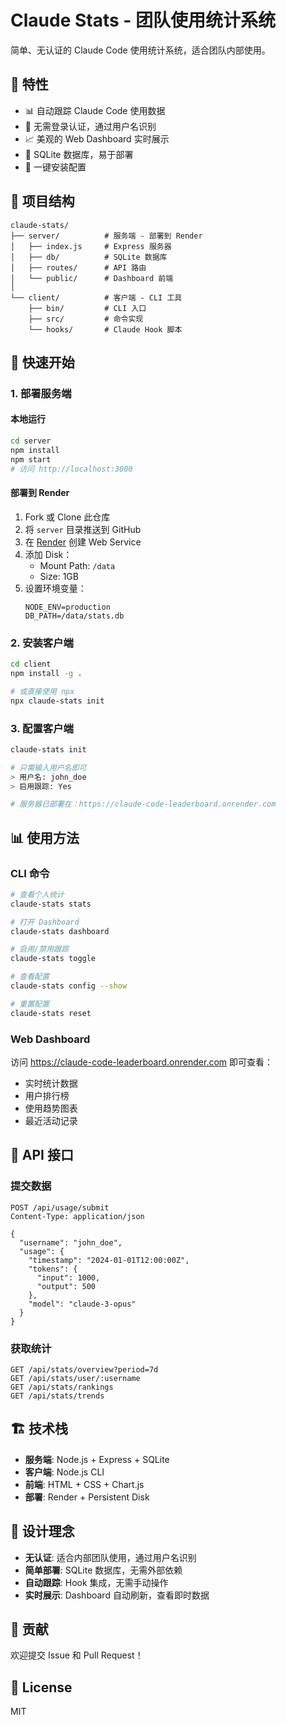# Claude Stats - 团队使用统计系统

简单、无认证的 Claude Code 使用统计系统，适合团队内部使用。

## 🎯 特性

- 📊 自动跟踪 Claude Code 使用数据
- 🚀 无需登录认证，通过用户名识别
- 📈 美观的 Web Dashboard 实时展示
- 💾 SQLite 数据库，易于部署
- 🔧 一键安装配置

## 📁 项目结构

```
claude-stats/
├── server/          # 服务端 - 部署到 Render
│   ├── index.js     # Express 服务器
│   ├── db/          # SQLite 数据库
│   ├── routes/      # API 路由
│   └── public/      # Dashboard 前端
│
└── client/          # 客户端 - CLI 工具
    ├── bin/         # CLI 入口
    ├── src/         # 命令实现
    └── hooks/       # Claude Hook 脚本
```

## 🚀 快速开始

### 1. 部署服务端

#### 本地运行
```bash
cd server
npm install
npm start
# 访问 http://localhost:3000
```

#### 部署到 Render
1. Fork 或 Clone 此仓库
2. 将 `server` 目录推送到 GitHub
3. 在 [Render](https://render.com) 创建 Web Service
4. 添加 Disk：
   - Mount Path: `/data`
   - Size: 1GB
5. 设置环境变量：
   ```
   NODE_ENV=production
   DB_PATH=/data/stats.db
   ```

### 2. 安装客户端

```bash
cd client
npm install -g .

# 或直接使用 npx
npx claude-stats init
```

### 3. 配置客户端

```bash
claude-stats init

# 只需输入用户名即可
> 用户名: john_doe
> 启用跟踪: Yes

# 服务器已部署在：https://claude-code-leaderboard.onrender.com
```

## 📊 使用方法

### CLI 命令

```bash
# 查看个人统计
claude-stats stats

# 打开 Dashboard
claude-stats dashboard

# 启用/禁用跟踪
claude-stats toggle

# 查看配置
claude-stats config --show

# 重置配置
claude-stats reset
```

### Web Dashboard

访问 https://claude-code-leaderboard.onrender.com 即可查看：
- 实时统计数据
- 用户排行榜
- 使用趋势图表
- 最近活动记录

## 🔧 API 接口

### 提交数据
```http
POST /api/usage/submit
Content-Type: application/json

{
  "username": "john_doe",
  "usage": {
    "timestamp": "2024-01-01T12:00:00Z",
    "tokens": {
      "input": 1000,
      "output": 500
    },
    "model": "claude-3-opus"
  }
}
```

### 获取统计
```http
GET /api/stats/overview?period=7d
GET /api/stats/user/:username
GET /api/stats/rankings
GET /api/stats/trends
```

## 🏗 技术栈

- **服务端**: Node.js + Express + SQLite
- **客户端**: Node.js CLI
- **前端**: HTML + CSS + Chart.js
- **部署**: Render + Persistent Disk

## 📝 设计理念

- **无认证**: 适合内部团队使用，通过用户名识别
- **简单部署**: SQLite 数据库，无需外部依赖
- **自动跟踪**: Hook 集成，无需手动操作
- **实时展示**: Dashboard 自动刷新，查看即时数据

## 🤝 贡献

欢迎提交 Issue 和 Pull Request！

## 📄 License

MIT